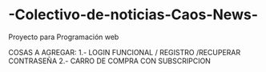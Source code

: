 # -Colectivo-de-noticias-Caos-News-
Proyecto para Programación web

COSAS A AGREGAR:
1.- LOGIN FUNCIONAL / REGISTRO /RECUPERAR CONTRASEÑA
2.- CARRO DE COMPRA CON SUBSCRIPCION


